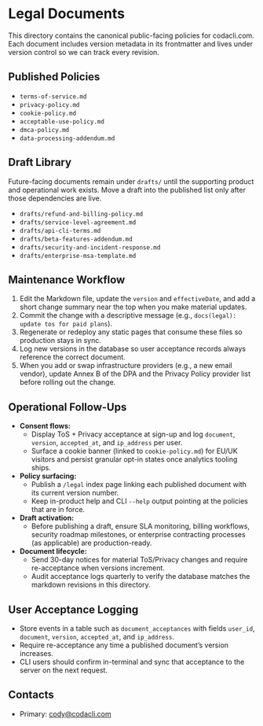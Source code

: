 # Legal Documents

This directory contains the canonical public-facing policies for codacli.com. Each document includes version metadata in its frontmatter and lives under version control so we can track every revision.

## Published Policies
- `terms-of-service.md`
- `privacy-policy.md`
- `cookie-policy.md`
- `acceptable-use-policy.md`
- `dmca-policy.md`
- `data-processing-addendum.md`

## Draft Library
Future-facing documents remain under `drafts/` until the supporting product and operational work exists. Move a draft into the published list only after those dependencies are live.

- `drafts/refund-and-billing-policy.md`
- `drafts/service-level-agreement.md`
- `drafts/api-cli-terms.md`
- `drafts/beta-features-addendum.md`
- `drafts/security-and-incident-response.md`
- `drafts/enterprise-msa-template.md`

## Maintenance Workflow
1. Edit the Markdown file, update the `version` and `effectiveDate`, and add a short change summary near the top when you make material updates.
2. Commit the change with a descriptive message (e.g., `docs(legal): update tos for paid plans`).
3. Regenerate or redeploy any static pages that consume these files so production stays in sync.
4. Log new versions in the database so user acceptance records always reference the correct document.
5. When you add or swap infrastructure providers (e.g., a new email vendor), update Annex B of the DPA and the Privacy Policy provider list before rolling out the change.

## Operational Follow-Ups
- **Consent flows:**
  - Display ToS + Privacy acceptance at sign-up and log `document`, `version`, `accepted_at`, and `ip_address` per user.
  - Surface a cookie banner (linked to `cookie-policy.md`) for EU/UK visitors and persist granular opt-in states once analytics tooling ships.
- **Policy surfacing:**
  - Publish a `/legal` index page linking each published document with its current version number.
  - Keep in-product help and CLI `--help` output pointing at the policies that are in force.
- **Draft activation:**
  - Before publishing a draft, ensure SLA monitoring, billing workflows, security roadmap milestones, or enterprise contracting processes (as applicable) are production-ready.
- **Document lifecycle:**
  - Send 30-day notices for material ToS/Privacy changes and require re-acceptance when versions increment.
  - Audit acceptance logs quarterly to verify the database matches the markdown revisions in this directory.

## User Acceptance Logging
- Store events in a table such as `document_acceptances` with fields `user_id`, `document`, `version`, `accepted_at`, and `ip_address`.
- Require re-acceptance any time a published document’s version increases.
- CLI users should confirm in-terminal and sync that acceptance to the server on the next request.

## Contacts
- Primary: cody@codacli.com
